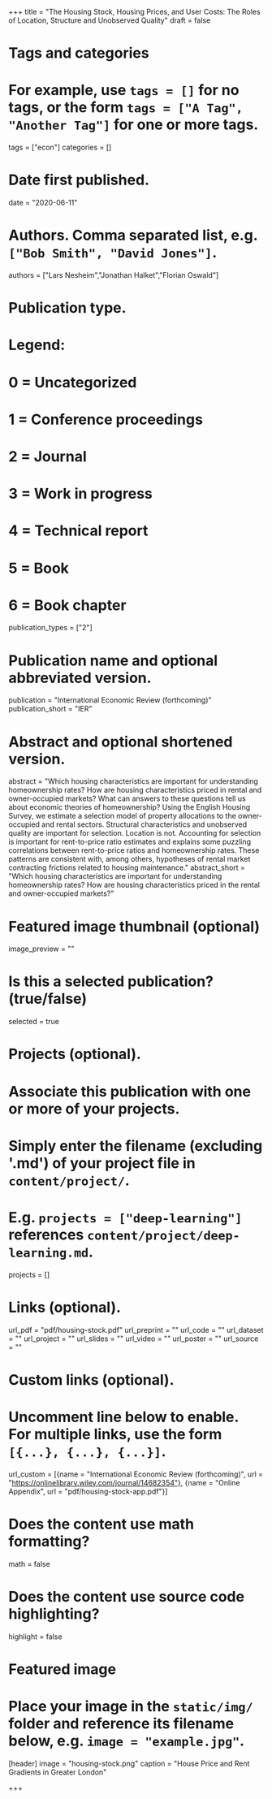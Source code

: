 +++
title = "The Housing Stock, Housing Prices, and User Costs: The Roles of Location, Structure and Unobserved Quality"
draft = false

# Tags and categories
# For example, use `tags = []` for no tags, or the form `tags = ["A Tag", "Another Tag"]` for one or more tags.
tags = ["econ"]
categories = []

# Date first published.
date = "2020-06-11"

# Authors. Comma separated list, e.g. `["Bob Smith", "David Jones"]`.
authors = ["Lars Nesheim","Jonathan Halket","Florian Oswald"]

# Publication type.
# Legend:
# 0 = Uncategorized
# 1 = Conference proceedings
# 2 = Journal
# 3 = Work in progress
# 4 = Technical report
# 5 = Book
# 6 = Book chapter
publication_types = ["2"]

# Publication name and optional abbreviated version.
publication = "International Economic Review (forthcoming)"
publication_short = "IER"

# Abstract and optional shortened version.
abstract = "Which housing characteristics are important for understanding homeownership rates? How are housing characteristics priced in rental and owner-occupied markets? What can answers to these questions tell us about economic theories of homeownership? Using the English Housing Survey, we estimate a selection model of property allocations to the owner-occupied and rental sectors. Structural characteristics and unobserved quality are important for selection. Location is not. Accounting for selection is important for rent-to-price ratio estimates and explains some puzzling correlations between rent-to-price ratios and homeownership rates. These patterns are consistent with, among others, hypotheses of rental market contracting frictions related to housing maintenance."
abstract_short = "Which housing characteristics are important for understanding homeownership rates? How are housing characteristics priced in the rental and owner-occupied markets?"

# Featured image thumbnail (optional)
image_preview = ""

# Is this a selected publication? (true/false)
selected = true

# Projects (optional).
#   Associate this publication with one or more of your projects.
#   Simply enter the filename (excluding '.md') of your project file in `content/project/`.
#   E.g. `projects = ["deep-learning"]` references `content/project/deep-learning.md`.
projects = []

# Links (optional).
url_pdf = "pdf/housing-stock.pdf"
url_preprint = ""
url_code = ""
url_dataset = ""
url_project = ""
url_slides = ""
url_video = ""
url_poster = ""
url_source = ""

# Custom links (optional).
#   Uncomment line below to enable. For multiple links, use the form `[{...}, {...}, {...}]`.
url_custom = [{name = "International Economic Review (forthcoming)", url = "https://onlinelibrary.wiley.com/journal/14682354"}, {name = "Online Appendix", url = "pdf/housing-stock-app.pdf"}]

# Does the content use math formatting?
math = false

# Does the content use source code highlighting?
highlight = false

# Featured image
# Place your image in the `static/img/` folder and reference its filename below, e.g. `image = "example.jpg"`.
[header]
image = "housing-stock.png"
caption = "House Price and Rent Gradients in Greater London"

+++

